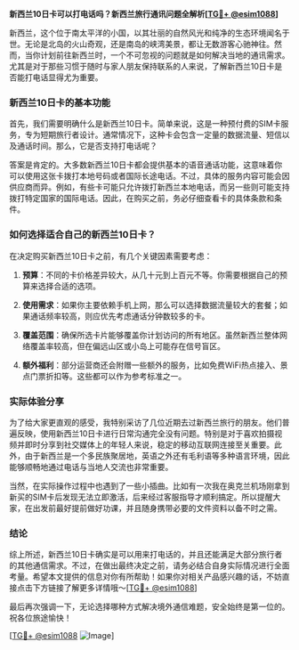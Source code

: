 **新西兰10日卡可以打电话吗？新西兰旅行通讯问题全解析[[TG💪+ @esim1088](https://t.me/s/esim1088)]**

新西兰，这个位于南太平洋的小国，以其壮丽的自然风光和纯净的生态环境闻名于世。无论是北岛的火山奇观，还是南岛的峡湾美景，都让无数游客心驰神往。然而，当你计划前往新西兰时，一个不可忽视的问题就是如何解决当地的通讯需求。尤其是对于那些习惯于随时与家人朋友保持联系的人来说，了解新西兰10日卡是否能打电话显得尤为重要。

### 新西兰10日卡的基本功能

首先，我们需要明确什么是新西兰10日卡。简单来说，这是一种预付费的SIM卡服务，专为短期旅行者设计。通常情况下，这种卡会包含一定量的数据流量、短信以及通话时间。那么，它是否支持打电话呢？

答案是肯定的。大多数新西兰10日卡都会提供基本的语音通话功能，这意味着你可以使用这张卡拨打本地号码或者国际长途电话。不过，具体的服务内容可能会因供应商而异。例如，有些卡可能只允许拨打新西兰本地电话，而另一些则可能支持拨打特定国家的国际电话。因此，在购买之前，务必仔细查看卡的具体条款和条件。

### 如何选择适合自己的新西兰10日卡？

在决定购买新西兰10日卡之前，有几个关键因素需要考虑：

1. **预算**：不同的卡价格差异较大，从几十元到上百元不等。你需要根据自己的预算来选择合适的选项。
   
2. **使用需求**：如果你主要依赖手机上网，那么可以选择数据流量较大的套餐；如果通话频率较高，则应优先考虑通话分钟数较多的卡。

3. **覆盖范围**：确保所选卡片能够覆盖你计划访问的所有地区。虽然新西兰整体网络覆盖率较高，但在偏远山区或小岛上可能存在信号盲区。

4. **额外福利**：部分运营商还会附赠一些额外的服务，比如免费WiFi热点接入、景点门票折扣等。这些都可以作为参考标准之一。

### 实际体验分享

为了给大家更直观的感受，我特别采访了几位近期去过新西兰旅行的朋友。他们普遍反映，使用新西兰10日卡进行日常沟通完全没有问题。特别是对于喜欢拍摄视频并即时分享到社交媒体上的年轻人来说，稳定的移动互联网连接至关重要。此外，由于新西兰是一个多民族聚居地，英语之外还有毛利语等多种语言环境，因此能够顺畅地通过电话与当地人交流也非常重要。

当然，在实际操作过程中也遇到了一些小插曲。比如有一次我在奥克兰机场刚拿到新买的SIM卡后发现无法立即激活，后来经过客服指导才顺利搞定。所以提醒大家，在出发前最好提前做好功课，并且随身携带必要的文件资料以备不时之需。

### 结论

综上所述，新西兰10日卡确实是可以用来打电话的，并且还能满足大部分旅行者的其他通信需求。不过，在做出最终决定之前，请务必结合自身实际情况进行全面考量。希望本文提供的信息对你有所帮助！如果你对相关产品感兴趣的话，不妨直接点击下方链接了解更多详情哦～[[TG💪+ @esim1088](https://t.me/s/esim1088)]

最后再次强调一下，无论选择哪种方式解决境外通信难题，安全始终是第一位的。祝各位旅途愉快！

[[TG💪+ @esim1088](https://t.me/s/esim1088) ![Image](https://i.postimg.cc/4NQfJmqS/Snipaste-2025-05-13-00-14-12.png)]